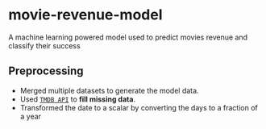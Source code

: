 # movie-revenue-model
A machine learning powered model used to predict movies revenue and classify their success

## Preprocessing

- Merged multiple datasets to generate the model data.
- Used [`TMDB API`](https://developers.themoviedb.org/3/getting-started/introduction) to **fill missing data**.
- Transformed the date to a scalar by converting the days to a fraction of a year

